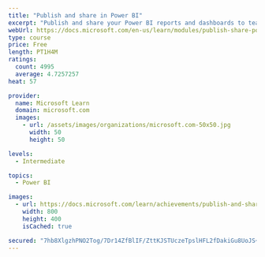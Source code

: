 ```yaml
---
title: "Publish and share in Power BI"
excerpt: "Publish and share your Power BI reports and dashboards to teammates in your organization or to everyone on the web."
webUrl: https://docs.microsoft.com/en-us/learn/modules/publish-share-power-bi/
type: course
price: Free
length: PT1H4M
ratings:
  count: 4995
  average: 4.7257257
heat: 57

provider:
  name: Microsoft Learn
  domain: microsoft.com
  images:
    - url: /assets/images/organizations/microsoft.com-50x50.jpg
      width: 50
      height: 50

levels:
  - Intermediate

topics:
  - Power BI

images:
  - url: https://docs.microsoft.com/learn/achievements/publish-and-share-with-power-bi-desktop-social.png
    width: 800
    height: 400
    isCached: true

secured: "7hb8XlgzhPNO2Tog/7Dr14ZfBlIF/ZttKJSTUczeTpslHFL2fDakiGu8UoJS+2A/UifVMD0e5QcKz0Ezee85b7m6yUygHJ8c6LMy5WZ6SNpoDfzFqcQfQJCSPkjV3uOrL2Ka21QD//VqnV4qZ+0CKlsAOX+GaR6tXkFHaJSqTT4xcqSkdvBVMn3PisFegJg8flJFPseR17LR21DfN6FUw5SABLNXsNIGlMW3LtDiPfRhqV9FdJvQfJo4hgpE92+nma1MX6utjw7Zh5R214Lxc+wRRt6fUlhh4NQFlrgJ65KE3caf3D4sGtQ+o9HRQj+SSzw1rKCtplHDq45OSD4FKgJLD3EvV9Gf+uawRia7Lx2EGJEYbiy/Yrxht5KnjMdkYbSFjk4moVKE2MZhjx//Vgync9qJuBjsBSjm3WcL7dg=;Ng8CJ8F0fG+gW1uGzIjFgA=="
---
```


